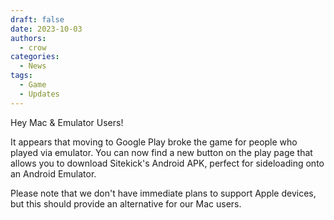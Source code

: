 ```yaml
---
draft: false
date: 2023-10-03 
authors:
  - crow
categories:
  - News
tags:
  - Game
  - Updates
---
```


Hey Mac & Emulator Users!

It appears that moving to Google Play broke the game for people who played via emulator. <!-- more -->You can now find a new button on the play page that allows you to download Sitekick's Android APK, perfect for sideloading onto an Android Emulator.

Please note that we don't have immediate plans to support Apple devices, but this should provide an alternative for our Mac users.